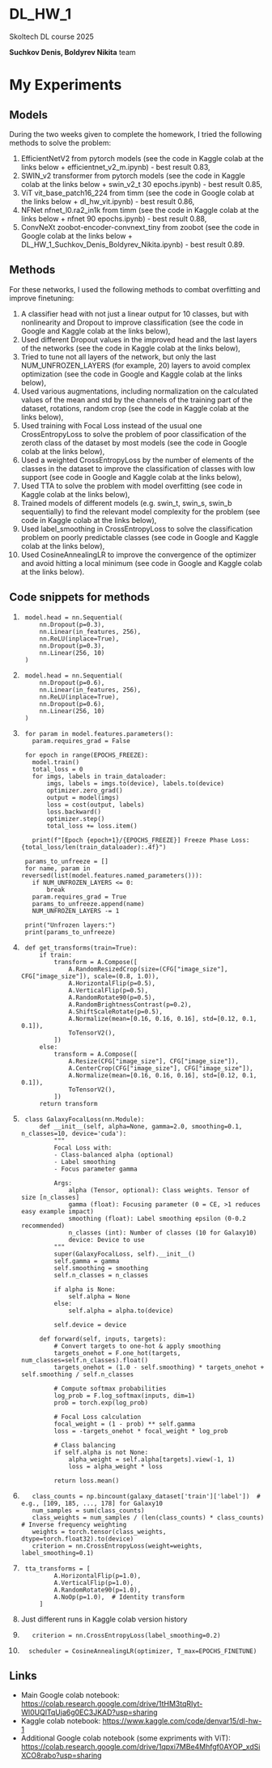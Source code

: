 # DL_HW_1
Skoltech DL course 2025

**Suchkov Denis, Boldyrev Nikita** team

# My Experiments

## Models

During the two weeks given to complete the homework, I tried the following methods to solve the problem:

1.   EfficientNetV2 from pytorch models (see the code in Kaggle colab at the links below + efficientnet_v2_m.ipynb) - best result 0.83,
2.   SWIN_v2 transformer from pytorch models (see the code in Kaggle colab at the links below + swin_v2_t 30 epochs.ipynb) - best result 0.85,
3.   ViT vit_base_patch16_224 from timm (see the code in Google colab at the links below + dl_hw_vit.ipynb) - best result 0.86,
4.   NFNet nfnet_l0.ra2_in1k from timm (see the code in Kaggle colab at the links below + nfnet 90 epochs.ipynb) - best result 0.88,
5.   ConvNeXt zoobot-encoder-convnext_tiny from zoobot (see the code in Google colab at the links below + DL_HW_1_Suchkov_Denis_Boldyrev_Nikita.ipynb) - best result 0.89.

## Methods

For these networks, I used the following methods to combat overfitting and improve finetuning:



1.   A classifier head with not just a linear output for 10 classes, but with nonlinearity and Dropout to improve classification (see the code in Google and Kaggle colab at the links below),
2.   Used different Dropout values ​​in the improved head and the last layers of the networks (see the code in Kaggle colab at the links below),
3.   Tried to tune not all layers of the network, but only the last NUM_UNFROZEN_LAYERS (for example, 20) layers to avoid complex optimization (see the code in Google and Kaggle colab at the links below),
4.   Used various augmentations, including normalization on the calculated values ​​of the mean and std by the channels of the training part of the dataset, rotations, random crop (see the code in Kaggle colab at the links below),
5.   Used training with Focal Loss instead of the usual one CrossEntropyLoss to solve the problem of poor classification of the zeroth class of the dataset by most models (see the code in Google colab at the links below),
6.   Used a weighted CrossEntropyLoss by the number of elements of the classes in the dataset to improve the classification of classes with low support (see code in Google and Kaggle colab at the links below),
7.   Used TTA to solve the problem with model overfitting (see code in Kaggle colab at the links below),
8.   Trained models of different models (e.g. swin_t, swin_s, swin_b sequentially) to find the relevant model complexity for the problem (see code in Kaggle colab at the links below),
9.   Used label_smoothing in CrossEntropyLoss to solve the classification problem on poorly predictable classes (see code in Google and Kaggle colab at the links below),
10.  Used CosineAnnealingLR to improve the convergence of the optimizer and avoid hitting a local minimum (see code in Google and Kaggle colab at the links below).

## Code snippets for methods



1. 
        model.head = nn.Sequential(
            nn.Dropout(p=0.3),
            nn.Linear(in_features, 256),
            nn.ReLU(inplace=True),
            nn.Dropout(p=0.3),
            nn.Linear(256, 10)
        )
2.  
        model.head = nn.Sequential(
            nn.Dropout(p=0.6),
            nn.Linear(in_features, 256),
            nn.ReLU(inplace=True),
            nn.Dropout(p=0.6),
            nn.Linear(256, 10)
        )
3. 
        for param in model.features.parameters():
          param.requires_grad = False

        for epoch in range(EPOCHS_FREEZE):
          model.train()
          total_loss = 0
          for imgs, labels in train_dataloader:
              imgs, labels = imgs.to(device), labels.to(device)
              optimizer.zero_grad()
              output = model(imgs)
              loss = cost(output, labels)
              loss.backward()
              optimizer.step()
              total_loss += loss.item()

          print(f"[Epoch {epoch+1}/{EPOCHS_FREEZE}] Freeze Phase Loss: {total_loss/len(train_dataloader):.4f}")

        params_to_unfreeze = []
        for name, param in reversed(list(model.features.named_parameters())):
          if NUM_UNFROZEN_LAYERS <= 0:
              break
          param.requires_grad = True
          params_to_unfreeze.append(name)
          NUM_UNFROZEN_LAYERS -= 1

        print("Unfrozen layers:")
        print(params_to_unfreeze)
4.  
        def get_transforms(train=True):
            if train:
                transform = A.Compose([
                    A.RandomResizedCrop(size=(CFG["image_size"], CFG["image_size"]), scale=(0.8, 1.0)),
                    A.HorizontalFlip(p=0.5),
                    A.VerticalFlip(p=0.5),
                    A.RandomRotate90(p=0.5),
                    A.RandomBrightnessContrast(p=0.2),
                    A.ShiftScaleRotate(p=0.5),
                    A.Normalize(mean=[0.16, 0.16, 0.16], std=[0.12, 0.1, 0.1]),
                    ToTensorV2(),
                ])
            else:
                transform = A.Compose([
                    A.Resize(CFG["image_size"], CFG["image_size"]),
                    A.CenterCrop(CFG["image_size"], CFG["image_size"]),
                    A.Normalize(mean=[0.16, 0.16, 0.16], std=[0.12, 0.1, 0.1]),
                    ToTensorV2(),
                ])
            return transform
5.  
        class GalaxyFocalLoss(nn.Module):
            def __init__(self, alpha=None, gamma=2.0, smoothing=0.1, n_classes=10, device='cuda'):
                """
                Focal Loss with:
                - Class-balanced alpha (optional)
                - Label smoothing
                - Focus parameter gamma

                Args:
                    alpha (Tensor, optional): Class weights. Tensor of size [n_classes]
                    gamma (float): Focusing parameter (0 = CE, >1 reduces easy example impact)
                    smoothing (float): Label smoothing epsilon (0-0.2 recommended)
                    n_classes (int): Number of classes (10 for Galaxy10)
                    device: Device to use
                """
                super(GalaxyFocalLoss, self).__init__()
                self.gamma = gamma
                self.smoothing = smoothing
                self.n_classes = n_classes

                if alpha is None:
                    self.alpha = None
                else:
                    self.alpha = alpha.to(device)

                self.device = device

            def forward(self, inputs, targets):
                # Convert targets to one-hot & apply smoothing
                targets_onehot = F.one_hot(targets, num_classes=self.n_classes).float()
                targets_onehot = (1.0 - self.smoothing) * targets_onehot + self.smoothing / self.n_classes

                # Compute softmax probabilities
                log_prob = F.log_softmax(inputs, dim=1)
                prob = torch.exp(log_prob)

                # Focal Loss calculation
                focal_weight = (1 - prob) ** self.gamma
                loss = -targets_onehot * focal_weight * log_prob

                # Class balancing
                if self.alpha is not None:
                    alpha_weight = self.alpha[targets].view(-1, 1)
                    loss = alpha_weight * loss

                return loss.mean()   
6.  
          class_counts = np.bincount(galaxy_dataset['train']['label'])  # e.g., [109, 185, ..., 178] for Galaxy10
          num_samples = sum(class_counts)
          class_weights = num_samples / (len(class_counts) * class_counts)  # Inverse frequency weighting
          weights = torch.tensor(class_weights, dtype=torch.float32).to(device)
          criterion = nn.CrossEntropyLoss(weight=weights, label_smoothing=0.1)
7. 
        tta_transforms = [
                A.HorizontalFlip(p=1.0),
                A.VerticalFlip(p=1.0),
                A.RandomRotate90(p=1.0),
                A.NoOp(p=1.0),  # Identity transform
            ]
8.    Just different runs in Kaggle colab version history
9. 
          criterion = nn.CrossEntropyLoss(label_smoothing=0.2)
10.
          scheduler = CosineAnnealingLR(optimizer, T_max=EPOCHS_FINETUNE)


## Links



*   Main Google colab notebook: https://colab.research.google.com/drive/1tHM3tqRIyt-Wl0UQlTqUja6g0EC3JKAD?usp=sharing
*   Kaggle colab notebook: https://www.kaggle.com/code/denvar15/dl-hw-1
*   Additional Google colab notebook (some expriments with ViT): https://colab.research.google.com/drive/1qpxi7MBe4Mhfgf0AYOP_xdSiXCO8rabo?usp=sharing


